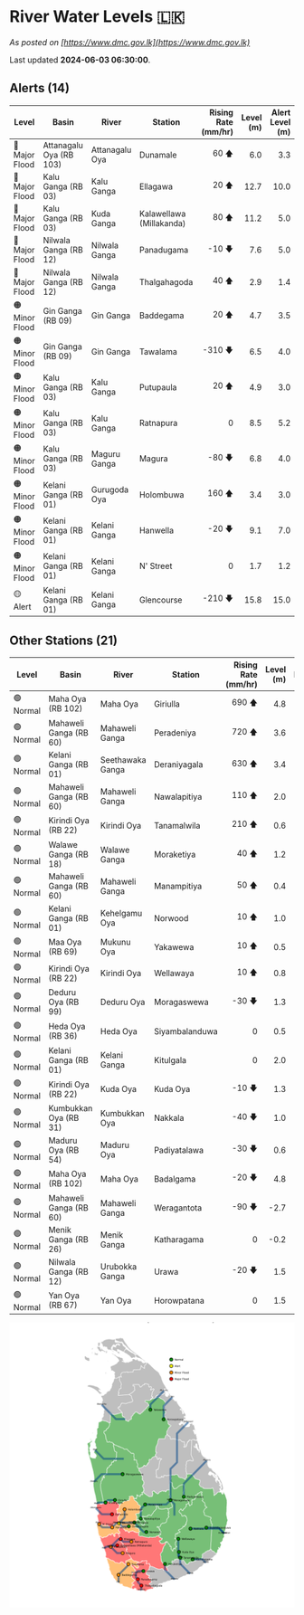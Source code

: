 # River Water Levels :sri_lanka:

*As posted on [https://www.dmc.gov.lk](https://www.dmc.gov.lk)*

Last updated **2024-06-03 06:30:00**.

## Alerts (14)

| Level | Basin | River | Station | Rising Rate (mm/hr) | Level (m) | Alert Level (m) |
|---|---|---|---|--: |--:|--:|
| 🔴 Major Flood | Attanagalu Oya (RB 103) | Attanagalu Oya | Dunamale | 60 🡅 | 6.0 | 3.3 |
| 🔴 Major Flood | Kalu Ganga (RB 03) | Kalu Ganga | Ellagawa | 20 🡅 | 12.7 | 10.0 |
| 🔴 Major Flood | Kalu Ganga (RB 03) | Kuda Ganga | Kalawellawa (Millakanda) | 80 🡅 | 11.2 | 5.0 |
| 🔴 Major Flood | Nilwala Ganga (RB 12) | Nilwala Ganga | Panadugama | -10 🡇 | 7.6 | 5.0 |
| 🔴 Major Flood | Nilwala Ganga (RB 12) | Nilwala Ganga | Thalgahagoda | 40 🡅 | 2.9 | 1.4 |
| 🟠 Minor Flood | Gin Ganga (RB 09) | Gin Ganga | Baddegama | 20 🡅 | 4.7 | 3.5 |
| 🟠 Minor Flood | Gin Ganga (RB 09) | Gin Ganga | Tawalama | -310 🡇 | 6.5 | 4.0 |
| 🟠 Minor Flood | Kalu Ganga (RB 03) | Kalu Ganga | Putupaula | 20 🡅 | 4.9 | 3.0 |
| 🟠 Minor Flood | Kalu Ganga (RB 03) | Kalu Ganga | Ratnapura | 0  | 8.5 | 5.2 |
| 🟠 Minor Flood | Kalu Ganga (RB 03) | Maguru Ganga | Magura | -80 🡇 | 6.8 | 4.0 |
| 🟠 Minor Flood | Kelani Ganga (RB 01) | Gurugoda Oya | Holombuwa | 160 🡅 | 3.4 | 3.0 |
| 🟠 Minor Flood | Kelani Ganga (RB 01) | Kelani Ganga | Hanwella | -20 🡇 | 9.1 | 7.0 |
| 🟠 Minor Flood | Kelani Ganga (RB 01) | Kelani Ganga | N' Street | 0  | 1.7 | 1.2 |
| 🟡 Alert | Kelani Ganga (RB 01) | Kelani Ganga | Glencourse | -210 🡇 | 15.8 | 15.0 |

## Other Stations (21)

| Level | Basin | River | Station | Rising Rate (mm/hr) | Level (m) | Alert Level (m) | Time to Alert |
|---|---|---|---|--: |--:|--:|---|
| 🟢 Normal | Maha Oya (RB 102) | Maha Oya | Giriulla | 690 🡅 | 4.8 | 5.5 | 1.0 ⏳ |
| 🟢 Normal | Mahaweli Ganga (RB 60) | Mahaweli Ganga | Peradeniya | 720 🡅 | 3.6 | 5.0 | 1.9 ⏳ |
| 🟢 Normal | Kelani Ganga (RB 01) | Seethawaka Ganga | Deraniyagala | 630 🡅 | 3.4 | 4.8 | 2.2 ⏳ |
| 🟢 Normal | Mahaweli Ganga (RB 60) | Mahaweli Ganga | Nawalapitiya | 110 🡅 | 2.0 | 3.5 | 13.3 ⏳ |
| 🟢 Normal | Kirindi Oya (RB 22) | Kirindi Oya | Tanamalwila | 210 🡅 | 0.6 | 4.0 | 16.2 ⏳ |
| 🟢 Normal | Walawe Ganga (RB 18) | Walawe Ganga | Moraketiya | 40 🡅 | 1.2 | 3.0 | 44.0 ⏳ |
| 🟢 Normal | Mahaweli Ganga (RB 60) | Mahaweli Ganga | Manampitiya | 50 🡅 | 0.4 | 3.0 | 52.0 ⏳ |
| 🟢 Normal | Kelani Ganga (RB 01) | Kehelgamu Oya | Norwood | 10 🡅 | 1.0 | 1.5 | 54.0 ⏳ |
| 🟢 Normal | Maa Oya (RB 69) | Mukunu Oya | Yakawewa | 10 🡅 | 0.5 | 4.0 | 347.0 ⏳ |
| 🟢 Normal | Kirindi Oya (RB 22) | Kirindi Oya | Wellawaya | 10 🡅 | 0.8 | 4.4 | 362.0 ⏳ |
| 🟢 Normal | Deduru Oya (RB 99) | Deduru Oya | Moragaswewa | -30 🡇 | 1.3 | 4.8 | 🟢 |
| 🟢 Normal | Heda Oya (RB 36) | Heda Oya | Siyambalanduwa | 0  | 0.5 | 4.5 | 🟢 |
| 🟢 Normal | Kelani Ganga (RB 01) | Kelani Ganga | Kitulgala | 0  | 2.0 | 3.0 | 🟢 |
| 🟢 Normal | Kirindi Oya (RB 22) | Kuda Oya | Kuda Oya | -10 🡇 | 1.3 | 6.9 | 🟢 |
| 🟢 Normal | Kumbukkan Oya (RB 31) | Kumbukkan Oya | Nakkala | -40 🡇 | 1.0 | 5.0 | 🟢 |
| 🟢 Normal | Maduru Oya (RB 54) | Maduru Oya | Padiyatalawa | -30 🡇 | 0.6 | 4.0 | 🟢 |
| 🟢 Normal | Maha Oya (RB 102) | Maha Oya | Badalgama | -20 🡇 | 4.8 | 5.0 | 🟢 |
| 🟢 Normal | Mahaweli Ganga (RB 60) | Mahaweli Ganga | Weragantota | -90 🡇 | -2.7 | 5.0 | 🟢 |
| 🟢 Normal | Menik Ganga (RB 26) | Menik Ganga | Katharagama | 0  | -0.2 | 4.0 | 🟢 |
| 🟢 Normal | Nilwala Ganga (RB 12) | Urubokka Ganga | Urawa | -20 🡇 | 1.5 | 2.5 | 🟢 |
| 🟢 Normal | Yan Oya (RB 67) | Yan Oya | Horowpatana | 0  | 1.5 | 6.0 | 🟢 |


<div id="river-water-level-map">

![River Water Level Map](images/river-water-level-map.png)

</div>